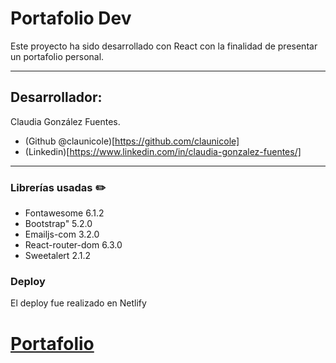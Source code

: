 
# Portafolio Dev

Este proyecto ha sido desarrollado con React con la finalidad de presentar un portafolio personal.

---

## Desarrollador:

Claudia González Fuentes. 
- (Github @claunicole)[https://github.com/claunicole]
- (Linkedin)[https://www.linkedin.com/in/claudia-gonzalez-fuentes/]

---

### Librerías usadas ✏️

- Fontawesome 6.1.2
- Bootstrap" 5.2.0
- Emailjs-com 3.2.0
- React-router-dom 6.3.0
- Sweetalert 2.1.2

### Deploy 

El deploy fue realizado en Netlify

# [Portafolio](https://claunicode.com)
